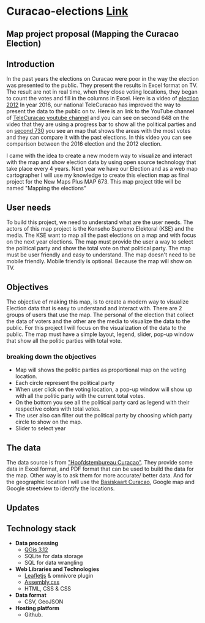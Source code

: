 # Curacao-elections [Link](jgo324.github.io/curacao-elections)
## Map project proposal (Mapping the Curacao Election)
## Introduction
In the past years the elections on Curacao were poor in the way the election was presented to the public. They present the results in Excel format on TV. The result are not in real time, when they close voting locations, they began to count the votes and fill in the columns in Excel.
Here is a video of [election 2012](https://youtu.be/hpKhdHlng18?t=50)
In  year 2016,  our national TeleCuracao has improved the way to present the data to the public on tv. Here is an link to the YouTube channel of [TeleCuracao youtube channel](https://youtu.be/YCeiskb4Ba4?t=648)  and you can see on second 648  on the video that they are using a progress bar to show all the political parties and on [second 730](https://youtu.be/YCeiskb4Ba4?t=739) you see an map that shows the areas with the most votes and they can compare it with the past elections. In this video you can see comparison between the  2016 election and the 2012 election.

I came with the idea to create a new modern  way to visualize and  interact with the map and show election data by using open source technology that take place every 4 years.
Next year we have our Election and as a web map cartographer I will use my knowledge to create this election  map as final project for the New Maps Plus MAP 673. 
This map project title will be named "Mapping the elections"
## User needs
To build this project, we need to understand what are the user needs.
The actors of this map project is the Konseho Supremo Elektoral (KSE) and the media. 
The KSE want to map all the past elections on a map and with focus on the next year elections. The map must provide the user a way to select the political party and show the total vote on that political party. The map must be user friendly and easy to understand.
The map doesn't need to be mobile friendly. Mobile friendly is optional. Because the map will show on TV.

## Objectives
The objective of making this map, is to create a modern way to visualize Election data that is easy to understand and interact with.
There are 2 groups of users that use the map. The personal of the election that collect the data of voters and the other are the media to visualize the data to the public.
For this project I will focus on the visualization of the data to the public. The map must have a simple layout, legend, slider, pop-up window that show all the politic parties with total vote.

### breaking down the objectives
- Map will shows the politic parties as proportional map on the voting location. 
- Each circle represent the political party
- When user click on the voting location, a pop-up window will show up with all the politic party with the current total votes.
- On the bottom you see all the political party card as legend with their respective colors with total votes.
- The user also can filter out the political party by choosing which party circle to show on the map.
- Slider to select year
## The data
The data source is from ["Hoofdstembureau Curacao"](http://www.kse.cw/eerdere.html). They provide some data in Excel format, and PDF format that can be used to build the data for the map.
Other way is to ask them for more accurate/ better data. 
And for the geographic location I will use the [Basiskaart Curacao](http://basiskaart.gobiernu.cw/), Google map and Google streetview to identify the locations.

## Updates



## Technology stack
- **Data processing**
	- [QGis 3.12](https://www.qgis.org/)
	- SQLite for data storage
	- SQL for data wrangling
- **Web Libraries and Technologies**
    - [Leafletjs](https://leafletjs.com/) & omnivore plugin
    - [Assembly.css](https://labs.mapbox.com/assembly/)
    - HTML, CSS & CSS
- **Data format**
	- CSV, GeoJSON
- **Hosting platform**
	- Github.